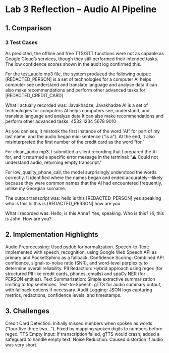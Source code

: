 # Lab 3 Reflection – Audio AI Pipeline

## 1. Comparison

### 3 Test Cases

As predicted, the offline and free TTS/STT functions were not as capable as Google Cloud’s services, though they still performed their intended tasks. The low confidence scores shown in the audit log confirmed this.

For the test_audio.mp3 file, the system produced the following output:
[REDACTED_PERSON] is a set of technologies for a computer
AI helps computer see understand and translate language and analyse data
it can also make recommendations and perform other advanced tasks for [REDACTED_CREDIT_CARD]

What I actually recorded was:
Javakhadze, Javakhadze
AI is a set of technologies for computers
AI helps computers see, understand, and translate language and analyze data
It can also make recommendations and perform other advanced tasks.
4532 1234 5678 9010

As you can see, it mistook the first instance of the word “AI” for part of my last name, and the audio began mid-sentence (“is a”).
At the end, it also misinterpreted the first number of the credit card as the word “for.”

For clean_audio.mp3, I submitted a silent recording that I prepared the AI for, and it returned a specific error message in the terminal:
"⚠ Could not understand audio, returning empty transcript."

For low_quality_phone_call, the model surprisingly understood the words correctly.
It identified where the names began and ended accurately—likely because they were common names that the AI had encountered frequently, unlike my Georgian surname.

The output transcript was:
hello is this [REDACTED_PERSON] yes speaking who is this hi this is [REDACTED_PERSON] how are you

What I recorded was:
Hello, is this Anna?
Yes, speaking. Who is this?
Hi, this is John. How are you?

## 2. Implementation Highlights

Audio Preprocessing: Used pydub for normalization.
Speech-to-Text: Implemented with speech_recognition, using Google Web Speech API as primary and PocketSphinx as a fallback.
Confidence Scoring: Combined API confidence, signal-to-noise ratio (SNR), and word-level perplexity to determine overall reliability.
PII Redaction: Hybrid approach using regex (for structured PII like credit cards, phones, emails) and spaCy NER (for PERSON entities).
Text Summarization: Simple extractive summarization limiting to top sentences.
Text-to-Speech: gTTS for audio summary output, with fallback options if necessary.
Audit Logging: JSON logs capturing metrics, redactions, confidence levels, and timestamps.

## 3. Challenges

Credit Card Detection: Initially missed numbers when spoken as words (“four five three two…”). Fixed by mapping spoken digits to numbers before regex.
TTS Empty Input: If transcription failed, gTTS would crash; added a safeguard to handle empty text.
Noise Reduction: Caused distortion if audio was very short.
